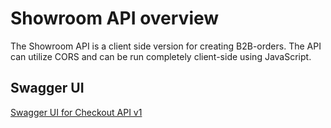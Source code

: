# Showroom API overview

The Showroom API is a client side version for creating B2B-orders. The API can utilize CORS and can be run completely client-side using JavaScript.

## Swagger UI

[Swagger UI for Checkout API v1](https://docs.centra.com/swagger-ui?api=ShowroomAPI)
